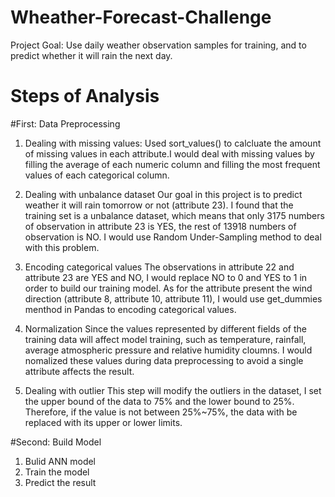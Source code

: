 # Wheather-Forecast-Challenge

Project Goal: Use daily weather observation samples for training, and  to predict whether it will rain the next day.

# Steps of Analysis
#First: Data Preprocessing
  1. Dealing with missing values:
     Used sort_values() to calcluate the amount of missing values in each attribute.I would deal with missing values by filling the average of each        numeric column and filling the most frequent values of each categorical column.
     
  2. Dealing with unbalance dataset
     Our goal in this project is to predict weather it will rain tomorrow or not (attribute 23). I found that the training set is a unbalance dataset, which means that only 3175 numbers of observation in attribute 23 is YES, the rest of 13918 numbers of observation is NO. I would use Random Under-Sampling method to deal with this problem.
  
  3. Encoding categorical values
      The observations in attribute 22 and attribute 23 are YES and NO, I would replace NO to 0 and YES to 1 in order to build our training model. As for the attribute present the wind direction (attribute 8, attribute 10, attribute 11), I would use get_dummies menthod in Pandas to encoding categorical values.

  4. Normalization
     Since the values represented by different fields of the training data will affect model training, such as temperature, rainfall, average atmospheric pressure and relative humidity cloumns. I would nomalized these values during data preprocessing to avoid a single attribute affects the result.

  5. Dealing with outlier
    This step will modify the outliers in the dataset, I set the upper bound of the data to 75% and the lower bound to 25%. Therefore, if the value is not between 25%~75%, the data with be replaced with its upper or lower limits.

  
#Second: Build Model
  1. Bulid ANN model
  2. Train the model
  3. Predict the result
